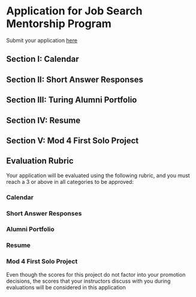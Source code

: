 # Application for Job Search Mentorship Program
Submit your application [here](https://forms.gle/oeRiiGGg9naMeqPV6)

## Section I: Calendar


## Section II: Short Answer Responses

## Section III: Turing Alumni Portfolio

## Section IV: Resume

## Section V: Mod 4 First Solo Project

## Evaluation Rubric
Your application will be evaluated using the following rubric, and you must reach a 3 or above in all categories to be approved:

### Calendar

### Short Answer Responses

### Alumni Portfolio

### Resume

### Mod 4 First Solo Project
Even though the scores for this project do not factor into your promotion decisions, the scores that your instructors discuss with you during evaluations will be considered in this application
